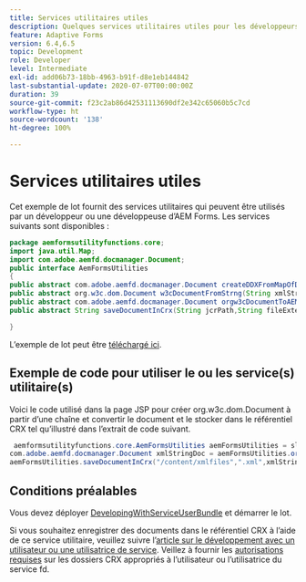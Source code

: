 ```yaml
---
title: Services utilitaires utiles
description: Quelques services utilitaires utiles pour les développeurs et développeuses d’AEM Forms
feature: Adaptive Forms
version: 6.4,6.5
topic: Development
role: Developer
level: Intermediate
exl-id: add06b73-18bb-4963-b91f-d8e1eb144842
last-substantial-update: 2020-07-07T00:00:00Z
duration: 39
source-git-commit: f23c2ab86d42531113690df2e342c65060b5c7cd
workflow-type: ht
source-wordcount: '138'
ht-degree: 100%

---
```


# Services utilitaires utiles

Cet exemple de lot fournit des services utilitaires qui peuvent être utilisés par un développeur ou une développeuse d’AEM Forms. Les services suivants sont disponibles :


```java
package aemformsutilityfunctions.core;
import java.util.Map;
import com.adobe.aemfd.docmanager.Document;
public interface AemFormsUtilities
{
public abstract com.adobe.aemfd.docmanager.Document createDDXFromMapOfDocuments(Map<String, com.adobe.aemfd.docmanager.Document> paramMap);
public abstract org.w3c.dom.Document w3cDocumentFromStrng(String xmlString);
public abstract com.adobe.aemfd.docmanager.Document orgw3cDocumentToAEMFDDocument(org.w3c.dom.Document xmlDocument);
public abstract String saveDocumentInCrx(String jcrPath,String fileExtension, Document documentToSave);

}
```

L’exemple de lot peut être [téléchargé ici](assets/aemformsutilityfunctions.aemformsutilityfunctions.core-1.0-SNAPSHOT.jar).

## Exemple de code pour utiliser le ou les service(s) utilitaire(s)

Voici le code utilisé dans la page JSP pour créer org.w3c.dom.Document à partir d’une chaîne et convertir le document et le stocker dans le référentiel CRX tel qu’illustré dans l’extrait de code suivant.

```java
 aemformsutilityfunctions.core.AemFormsUtilities aemFormsUtilities = sling.getService(aemformsutilityfunctions.core.AemFormsUtilities.class);
com.adobe.aemfd.docmanager.Document xmlStringDoc = aemFormsUtilities.orgw3cDocumentToAEMFDDocument(aemFormsUtilities.w3cDocumentFromStrng("<data><fname>Girish</fname></data>"));
aemFormsUtilities.saveDocumentInCrx("/content/xmlfiles",".xml",xmlStringDoc);
```

## Conditions préalables


Vous devez déployer [DevelopingWithServiceUserBundle](https://experienceleague.adobe.com/docs/experience-manager-learn/assets/DevelopingWithServiceUser.jar) et démarrer le lot.


Si vous souhaitez enregistrer des documents dans le référentiel CRX à l’aide de ce service utilitaire, veuillez suivre l’[article sur le développement avec un utilisateur ou une utilisatrice de service](https://experienceleague.adobe.com/docs/experience-manager-learn/forms/adaptive-forms/service-user-tutorial-develop.html?lang=fr#adaptive-forms). Veillez à fournir les [autorisations requises](http://localhost:4502/useradmin) sur les dossiers CRX appropriés à l’utilisateur ou l’utilisatrice du service fd.
